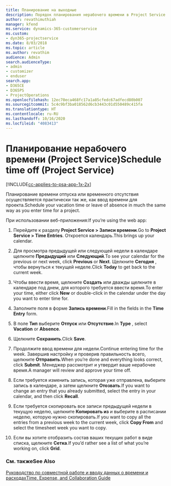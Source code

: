 ```yaml
---
title: Планирование на выходные
description: Порядок планирования нерабочего времени в Project Service
author: revathimuthiah
manager: kfend
ms.service: dynamics-365-customerservice
ms.custom:
- dyn365-projectservice
ms.date: 8/03/2018
ms.topic: article
ms.author: revathim
audience: Admin
search.audienceType:
- admin
- customizer
- enduser
search.app:
- D365CE
- D365PS
- ProjectOperations
ms.openlocfilehash: 12ec70eca468fc17a1a85cfedc67adfecd80b007
ms.sourcegitcommit: 5c4c9bf3ba018562d6cb3443c01d550489c415fa
ms.translationtype: HT
ms.contentlocale: ru-RU
ms.lasthandoff: 10/16/2020
ms.locfileid: "4083413"
---
```

# <a name="schedule-time-off-project-service"></a><span data-ttu-id="19d74-103">Планирование нерабочего времени (Project Service)</span><span class="sxs-lookup"><span data-stu-id="19d74-103">Schedule time off (Project Service)</span></span>

[!INCLUDE[cc-applies-to-psa-app-1x-2x](../includes/cc-applies-to-psa-app-1x-2x.md)]

<span data-ttu-id="19d74-104">Планирование времени отпуска или временного отсутствия осуществляется практически так же, как ввод времени для проекта.</span><span class="sxs-lookup"><span data-stu-id="19d74-104">Schedule your vacation time or leave of absence in much the same way as you enter time for a project.</span></span>  
  
 <span data-ttu-id="19d74-105">При использовании веб-приложения:</span><span class="sxs-lookup"><span data-stu-id="19d74-105">If you’re using the web app:</span></span>  
  
1.  <span data-ttu-id="19d74-106">Перейдите к разделу **Project Service > Записи времени**.</span><span class="sxs-lookup"><span data-stu-id="19d74-106">Go to **Project Service > Time Entries**.</span></span> <span data-ttu-id="19d74-107">Откроется календарь.</span><span class="sxs-lookup"><span data-stu-id="19d74-107">This brings up your calendar.</span></span>  
  
2.  <span data-ttu-id="19d74-108">Для просмотра предыдущей или следующей недели в календаре щелкните **Предыдущий** или **Следующий**.</span><span class="sxs-lookup"><span data-stu-id="19d74-108">To see your calendar for the previous or next week, click **Previous** or **Next**.</span></span> <span data-ttu-id="19d74-109">Щелкните **Сегодня** , чтобы вернуться к текущей неделе.</span><span class="sxs-lookup"><span data-stu-id="19d74-109">Click **Today** to get back to the current week.</span></span>  
  
3.  <span data-ttu-id="19d74-110">Чтобы ввести время, щелкните **Создать** или дважды щелкните в календаре под днем, для которого требуется ввести время.</span><span class="sxs-lookup"><span data-stu-id="19d74-110">To enter your time, either click **New** or double-click in the calendar under the day you want to enter time for.</span></span>  
  
4.  <span data-ttu-id="19d74-111">Заполните поля в форме **Запись времени**.</span><span class="sxs-lookup"><span data-stu-id="19d74-111">Fill in the fields in the **Time Entry** form.</span></span>  
  
5.  <span data-ttu-id="19d74-112">В поле **Тип** выберите **Отпуск** или **Отсутствие**.</span><span class="sxs-lookup"><span data-stu-id="19d74-112">In **Type** , select **Vacation** or **Absence**.</span></span>  
  
6.  <span data-ttu-id="19d74-113">Щелкните **Сохранить**.</span><span class="sxs-lookup"><span data-stu-id="19d74-113">Click **Save**.</span></span>  
  
7.  <span data-ttu-id="19d74-114">Продолжите ввод времени для недели.</span><span class="sxs-lookup"><span data-stu-id="19d74-114">Continue entering time for the week.</span></span> <span data-ttu-id="19d74-115">Завершив настройку и проверив правильность всего, щелкните **Отправить**.</span><span class="sxs-lookup"><span data-stu-id="19d74-115">When you’re done and everything looks correct, click **Submit**.</span></span> <span data-ttu-id="19d74-116">Менеджер рассмотрит и утвердит ваше нерабочее время.</span><span class="sxs-lookup"><span data-stu-id="19d74-116">A manager will review and approve your time off.</span></span>  
  
8.  <span data-ttu-id="19d74-117">Если требуется изменить запись, которая уже отправлена, выберите запись в календаре, а затем щелкните **Отозвать**.</span><span class="sxs-lookup"><span data-stu-id="19d74-117">If you want to change an entry that you already submitted, select the entry in your calendar, and then click **Recall**.</span></span>  
  
9. <span data-ttu-id="19d74-118">Если требуется скопировать все записи предыдущей недели в текущую неделю, щелкните **Копировать из** и выберите в расписании неделю, которую нужно скопировать.</span><span class="sxs-lookup"><span data-stu-id="19d74-118">If you want to copy all the entries from a previous week to the current week, click **Copy From** and select the timesheet week you want to copy.</span></span>  
  
10. <span data-ttu-id="19d74-119">Если вы хотите отобразить состав ваших текущих работ в виде списка, щелкните **Сетка**.</span><span class="sxs-lookup"><span data-stu-id="19d74-119">If you’d rather see a list of what you’re working on, click **Grid**.</span></span>  
  
### <a name="see-also"></a><span data-ttu-id="19d74-120">См. также</span><span class="sxs-lookup"><span data-stu-id="19d74-120">See Also</span></span>  
 [<span data-ttu-id="19d74-121">Руководство по совместной работе и вводу данных о времени и расходах</span><span class="sxs-lookup"><span data-stu-id="19d74-121">Time, Expense, and Collaboration Guide</span></span>](../psa/time-expense-collaboration-guide.md)
